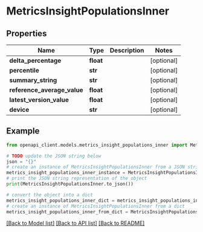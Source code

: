 # MetricsInsightPopulationsInner


## Properties

Name | Type | Description | Notes
------------ | ------------- | ------------- | -------------
**delta_percentage** | **float** |  | [optional] 
**percentile** | **str** |  | [optional] 
**summary_string** | **str** |  | [optional] 
**reference_average_value** | **float** |  | [optional] 
**latest_version_value** | **float** |  | [optional] 
**device** | **str** |  | [optional] 

## Example

```python
from openapi_client.models.metrics_insight_populations_inner import MetricsInsightPopulationsInner

# TODO update the JSON string below
json = "{}"
# create an instance of MetricsInsightPopulationsInner from a JSON string
metrics_insight_populations_inner_instance = MetricsInsightPopulationsInner.from_json(json)
# print the JSON string representation of the object
print(MetricsInsightPopulationsInner.to_json())

# convert the object into a dict
metrics_insight_populations_inner_dict = metrics_insight_populations_inner_instance.to_dict()
# create an instance of MetricsInsightPopulationsInner from a dict
metrics_insight_populations_inner_from_dict = MetricsInsightPopulationsInner.from_dict(metrics_insight_populations_inner_dict)
```
[[Back to Model list]](../README.md#documentation-for-models) [[Back to API list]](../README.md#documentation-for-api-endpoints) [[Back to README]](../README.md)


